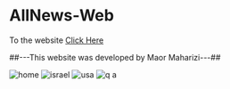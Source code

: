 # AllNews-Web

To the website [Click Here](https://allthenews.netlify.app/)

##---This website was developed by Maor Maharizi---##

![home](https://user-images.githubusercontent.com/69205898/188851913-150e4886-10ec-4e80-845e-f160c62a405e.png)
![israel](https://user-images.githubusercontent.com/69205898/188851947-92cb0891-d451-41e8-8d03-2addbb444fd9.png)
![usa](https://user-images.githubusercontent.com/69205898/188851980-2432a6d8-4221-4b1f-b158-4970b46f43ff.png)
![q a](https://user-images.githubusercontent.com/69205898/188851996-59dced2c-85d4-4b0e-8e38-3b5c005bb821.png)
